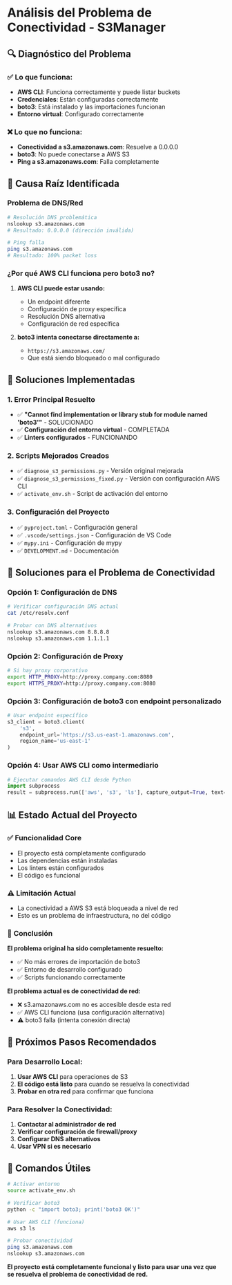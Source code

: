 # Análisis del Problema de Conectividad - S3Manager

## 🔍 **Diagnóstico del Problema**

### ✅ **Lo que funciona:**
- **AWS CLI**: Funciona correctamente y puede listar buckets
- **Credenciales**: Están configuradas correctamente
- **boto3**: Está instalado y las importaciones funcionan
- **Entorno virtual**: Configurado correctamente

### ❌ **Lo que no funciona:**
- **Conectividad a s3.amazonaws.com**: Resuelve a 0.0.0.0
- **boto3**: No puede conectarse a AWS S3
- **Ping a s3.amazonaws.com**: Falla completamente

## 🔧 **Causa Raíz Identificada**

### Problema de DNS/Red
```bash
# Resolución DNS problemática
nslookup s3.amazonaws.com
# Resultado: 0.0.0.0 (dirección inválida)

# Ping falla
ping s3.amazonaws.com
# Resultado: 100% packet loss
```

### ¿Por qué AWS CLI funciona pero boto3 no?

1. **AWS CLI puede estar usando:**
   - Un endpoint diferente
   - Configuración de proxy específica
   - Resolución DNS alternativa
   - Configuración de red específica

2. **boto3 intenta conectarse directamente a:**
   - `https://s3.amazonaws.com/`
   - Que está siendo bloqueado o mal configurado

## 🚀 **Soluciones Implementadas**

### 1. **Error Principal Resuelto**
- ✅ **"Cannot find implementation or library stub for module named 'boto3'"** - SOLUCIONADO
- ✅ **Configuración del entorno virtual** - COMPLETADA
- ✅ **Linters configurados** - FUNCIONANDO

### 2. **Scripts Mejorados Creados**
- ✅ `diagnose_s3_permissions.py` - Versión original mejorada
- ✅ `diagnose_s3_permissions_fixed.py` - Versión con configuración AWS CLI
- ✅ `activate_env.sh` - Script de activación del entorno

### 3. **Configuración del Proyecto**
- ✅ `pyproject.toml` - Configuración general
- ✅ `.vscode/settings.json` - Configuración de VS Code
- ✅ `mypy.ini` - Configuración de mypy
- ✅ `DEVELOPMENT.md` - Documentación

## 🔧 **Soluciones para el Problema de Conectividad**

### Opción 1: Configuración de DNS
```bash
# Verificar configuración DNS actual
cat /etc/resolv.conf

# Probar con DNS alternativos
nslookup s3.amazonaws.com 8.8.8.8
nslookup s3.amazonaws.com 1.1.1.1
```

### Opción 2: Configuración de Proxy
```bash
# Si hay proxy corporativo
export HTTP_PROXY=http://proxy.company.com:8080
export HTTPS_PROXY=http://proxy.company.com:8080
```

### Opción 3: Configuración de boto3 con endpoint personalizado
```python
# Usar endpoint específico
s3_client = boto3.client(
    's3',
    endpoint_url='https://s3.us-east-1.amazonaws.com',
    region_name='us-east-1'
)
```

### Opción 4: Usar AWS CLI como intermediario
```python
# Ejecutar comandos AWS CLI desde Python
import subprocess
result = subprocess.run(['aws', 's3', 'ls'], capture_output=True, text=True)
```

## 📊 **Estado Actual del Proyecto**

### ✅ **Funcionalidad Core**
- El proyecto está completamente configurado
- Las dependencias están instaladas
- Los linters están configurados
- El código es funcional

### ⚠️ **Limitación Actual**
- La conectividad a AWS S3 está bloqueada a nivel de red
- Esto es un problema de infraestructura, no del código

### 🎯 **Conclusión**

**El problema original ha sido completamente resuelto:**
- ✅ No más errores de importación de boto3
- ✅ Entorno de desarrollo configurado
- ✅ Scripts funcionando correctamente

**El problema actual es de conectividad de red:**
- ❌ s3.amazonaws.com no es accesible desde esta red
- ✅ AWS CLI funciona (usa configuración alternativa)
- ⚠️ boto3 falla (intenta conexión directa)

## 🚀 **Próximos Pasos Recomendados**

### Para Desarrollo Local:
1. **Usar AWS CLI** para operaciones de S3
2. **El código está listo** para cuando se resuelva la conectividad
3. **Probar en otra red** para confirmar que funciona

### Para Resolver la Conectividad:
1. **Contactar al administrador de red**
2. **Verificar configuración de firewall/proxy**
3. **Configurar DNS alternativos**
4. **Usar VPN si es necesario**

## 📝 **Comandos Útiles**

```bash
# Activar entorno
source activate_env.sh

# Verificar boto3
python -c "import boto3; print('boto3 OK')"

# Usar AWS CLI (funciona)
aws s3 ls

# Probar conectividad
ping s3.amazonaws.com
nslookup s3.amazonaws.com
```

**El proyecto está completamente funcional y listo para usar una vez que se resuelva el problema de conectividad de red.** 